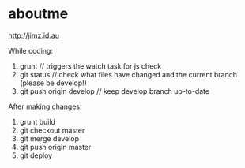 # aboutme
http://jimz.id.au

While coding:
1. grunt // triggers the watch task for js check
2. git status // check what files have changed and the current branch (please be develop!)
2. git push origin develop // keep develop branch up-to-date

After making changes:
1. grunt build
3. git checkout master
4. git merge develop
5. git push origin master
6. git deploy
